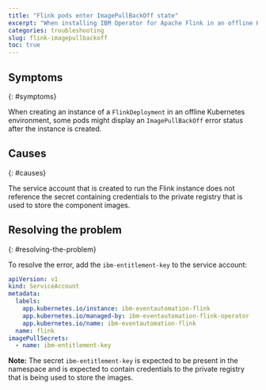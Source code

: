 ```yaml
---
title: "Flink pods enter ImagePullBackOff state"
excerpt: "When installing IBM Operator for Apache Flink in an offline Kubernetes environment, the Flink instance fails with some pods going in to the ImagePullBackOff state."
categories: troubleshooting
slug: flink-imagepullbackoff
toc: true
---
```


## Symptoms
{: #symptoms}

When creating an instance of a `FlinkDeployment` in an offline Kubernetes environment, some pods might display an `ImagePullBackOff` error status after the instance is created.

## Causes
{: #causes}

The service account that is created to run the Flink instance does not reference the secret containing credentials to the private registry that is used to store the component images.

## Resolving the problem
{: #resolving-the-problem}

To resolve the error, add the `ibm-entitlement-key` to the service account:

```yaml
apiVersion: v1
kind: ServiceAccount
metadata:
  labels:
    app.kubernetes.io/instance: ibm-eventautomation-flink
    app.kubernetes.io/managed-by: ibm-eventautomation-flink-operator
    app.kubernetes.io/name: ibm-eventautomation-flink
  name: flink
imagePullSecrets:
  - name: ibm-entitlement-key
```

**Note:** The secret `ibm-entitlement-key` is expected to be present in the namespace and is expected to contain credentials to the private registry that is being used to store the images.
